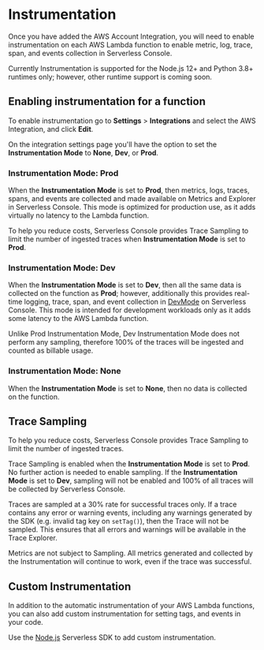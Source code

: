 <!--
title: Instrumentation
menuText: Instrumentation
description: Instrumenting your services with Serverless Console
menuOrder: 2
-->

# Instrumentation

Once you have added the AWS Account Integration, you will need to enable
instrumentation on each AWS Lambda function to enable metric, log, trace, span,
and events collection in Serverless Console.

Currently Instrumentation is supported for the Node.js 12+ and Python 3.8+
runtimes only; however, other runtime support is coming soon.

## Enabling instrumentation for a function

To enable instrumentation go to **Settings** > **Integrations** and select the
AWS Integration, and click **Edit**.

On the integration settings page you'll have the option to set the
**Instrumentation Mode** to **None**, **Dev**, or **Prod**.

### Instrumentation Mode: Prod

When the **Instrumentation Mode** is set to **Prod**, then metrics, logs,
traces, spans, and events are collected and made available on Metrics and
Explorer in Serverless Console. This mode is optimized for production use, as
it adds virtually no latency to the Lambda function.

To help you reduce costs, Serverless Console provides Trace Sampling to limit
the number of ingested traces when **Instrumentation Mode** is set to **Prod**.

### Instrumentation Mode: Dev

When the **Instrumentation Mode** is set to **Dev**, then all the same data is
collected on the function as **Prod**; however, additionally this provides
real-time logging, trace, span, and event collection in [DevMode](./application-guide/dev-mode.md)
on Serverless Console. This mode is intended for development workloads only as
it adds some latency to the AWS Lambda function.

Unlike Prod Instrumentation Mode, Dev Instrumentation Mode does not perform any
sampling, therefore 100% of the traces will be ingested and counted as billable
usage.

### Instrumentation Mode: None

When the **Instrumentation Mode** is set to **None**, then no data is collected
on the function.

## Trace Sampling

To help you reduce costs, Serverless Console provides Trace Sampling to limit
the number of ingested traces.

Trace Sampling is enabled when the **Instrumentation Mode** is set to **Prod**.
No further action is needed to enable sampling. If the **Instrumentation Mode**
is set to **Dev**, sampling will not be enabled and 100% of all traces will be
collected by Serverless Console.

Traces are sampled at a 30% rate for successful traces only. If a trace contains
any error or warning events, including any warnings generated by the SDK (e.g.
invalid tag key on `setTag()`), then the Trace will not be sampled. This ensures
that all errors and warnings will be available in the Trace Explorer.

Metrics are not subject to Sampling. All metrics generated and collected by the
Instrumentation will continue to work, even if the trace was successful. 

## Custom Instrumentation

In addition to the automatic instrumentation of your AWS Lambda functions, you
can also add custom instrumentation for setting tags, and events in your code. 

Use the [Node.js](./nodejs-sdk.md) Serverless SDK
to add custom instrumentation.
